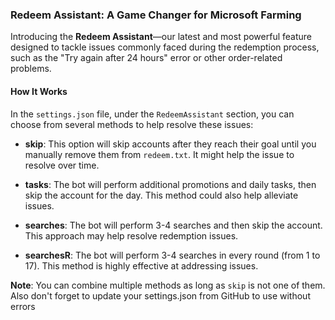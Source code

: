 ### Redeem Assistant: A Game Changer for Microsoft Farming

Introducing the **Redeem Assistant**—our latest and most powerful feature designed to tackle issues commonly faced during the redemption process, such as the "Try again after 24 hours" error or other order-related problems.

#### How It Works

In the `settings.json` file, under the `RedeemAssistant` section, you can choose from several methods to help resolve these issues:

- **skip**: This option will skip accounts after they reach their goal until you manually remove them from `redeem.txt`. It might help the issue to resolve over time.
  
- **tasks**: The bot will perform additional promotions and daily tasks, then skip the account for the day. This method could also help alleviate issues.

- **searches**: The bot will perform 3-4 searches and then skip the account. This approach may help resolve redemption issues.

- **searchesR**: The bot will perform 3-4 searches in every round (from 1 to 17). This method is highly effective at addressing issues.

**Note**: You can combine multiple methods as long as `skip` is not one of them.
Also don't forget to update your settings.json from GitHub to use without errors 

